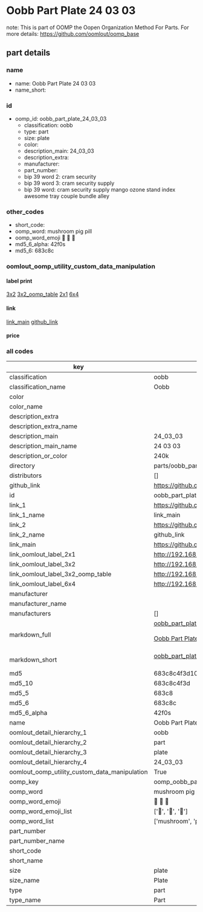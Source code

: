 # Oobb Part Plate 24 03 03  

note: This is part of OOMP the Oopen Organization Method For Parts. For more details: https://github.com/oomlout/oomp_base

##  part details





### name
* name: Oobb Part Plate 24 03 03
* name_short: 
### id
* oomp_id: oobb_part_plate_24_03_03
  * classification: oobb
  * type: part
  * size: plate
  * color: 
  * description_main: 24_03_03
  * description_extra: 
  * manufacturer: 
  * part_number: 
  * bip 39 word 2: cram security
  * bip 39 word 3: cram security supply
  * bip 39 word: cram security supply mango ozone stand index awesome tray couple bundle alley

### other_codes
* short_code: 
* oomp_word: mushroom pig pill
* oomp_word_emoji :mushroom: :pig: :pill:
* md5_6_alpha: 42f0s
* md5_6: 683c8c






### oomlout_oomp_utility_custom_data_manipulation
#### label print
[3x2](http://192.168.1.245:1112/?label=oomp%2042f0s)
[3x2_oomp_table](http://192.168.1.107:1112/?label=oomp%2042f0s)
[2x1](http://192.168.1.242:1112/?label=oomp%2042f0s)
[6x4](http://192.168.1.55:1112/?label=oomp%2042f0s)    

#### link

[link_main](https://github.com/oomlout/oomlout_oomp_current_version_messy/tree/main/parts/oobb_part_plate_24_03_03) [github_link](https://github.com/oomlout/oomlout_oomp_part_src/tree/main/parts/oobb_part_plate_24_03_03)                             

#### price







### all codes 
| key | value |  
| --- | --- |  
| classification | oobb |  
| classification_name | Oobb |  
| color |  |  
| color_name |  |  
| description_extra |  |  
| description_extra_name |  |  
| description_main | 24_03_03 |  
| description_main_name | 24 03 03 |  
| description_or_color | 240k |  
| directory | parts/oobb_part_plate_24_03_03 |  
| distributors | [] |  
| github_link | https://github.com/oomlout/oomlout_oomp_part_src/tree/main/parts/oobb_part_plate_24_03_03 |  
| id | oobb_part_plate_24_03_03 |  
| link_1 | https://github.com/oomlout/oomlout_oomp_current_version_messy/tree/main/parts/oobb_part_plate_24_03_03 |  
| link_1_name | link_main |  
| link_2 | https://github.com/oomlout/oomlout_oomp_part_src/tree/main/parts/oobb_part_plate_24_03_03 |  
| link_2_name | github_link |  
| link_main | https://github.com/oomlout/oomlout_oomp_current_version_messy/tree/main/parts/oobb_part_plate_24_03_03 |  
| link_oomlout_label_2x1 | http://192.168.1.242:1112/?label=oomp%2042f0s |  
| link_oomlout_label_3x2 | http://192.168.1.245:1112/?label=oomp%2042f0s |  
| link_oomlout_label_3x2_oomp_table | http://192.168.1.107:1112/?label=oomp%2042f0s |  
| link_oomlout_label_6x4 | http://192.168.1.55:1112/?label=oomp%2042f0s |  
| manufacturer |  |  
| manufacturer_name |  |  
| manufacturers | [] |  
| markdown_full | [oobb_part_plate_24_03_03](https://github.com/oomlout/oomlout_oomp_current_version_messy/tree/main/parts/oobb_part_plate_24_03_03)<br>[](https://github.com/oomlout/oomlout_oomp_current_version_messy/tree/main/parts/oobb_part_plate_24_03_03)<br>[Oobb Part Plate 24 03 03](https://github.com/oomlout/oomlout_oomp_current_version_messy/tree/main/parts/oobb_part_plate_24_03_03)<br><br> |  
| markdown_short | [oobb_part_plate_24_03_03](https://github.com/oomlout/oomlout_oomp_current_version_messy/tree/main/parts/oobb_part_plate_24_03_03)<br><br> |  
| md5 | 683c8c4f3d108e5b524f4873b3b0b191 |  
| md5_10 | 683c8c4f3d |  
| md5_5 | 683c8 |  
| md5_6 | 683c8c |  
| md5_6_alpha | 42f0s |  
| name | Oobb Part Plate 24 03 03 |  
| oomlout_detail_hierarchy_1 | oobb |  
| oomlout_detail_hierarchy_2 | part |  
| oomlout_detail_hierarchy_3 | plate |  
| oomlout_detail_hierarchy_4 | 24_03_03 |  
| oomlout_oomp_utility_custom_data_manipulation | True |  
| oomp_key | oomp_oobb_part_plate_24_03_03 |  
| oomp_word | mushroom pig pill |  
| oomp_word_emoji | :mushroom: :pig: :pill: |  
| oomp_word_emoji_list | [':mushroom:', ':pig:', ':pill:'] |  
| oomp_word_list | ['mushroom', 'pig', 'pill'] |  
| part_number |  |  
| part_number_name |  |  
| short_code |  |  
| short_name |  |  
| size | plate |  
| size_name | Plate |  
| type | part |  
| type_name | Part |  
